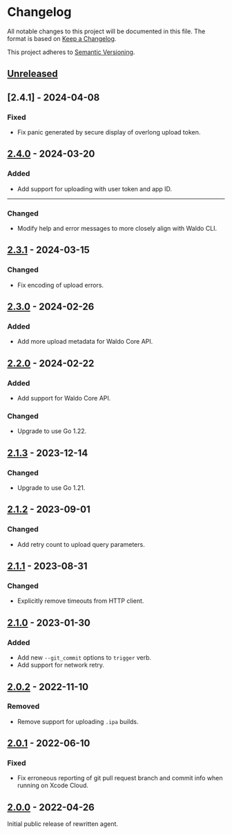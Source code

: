 # Changelog

All notable changes to this project will be documented in this file. The format
is based on [Keep a Changelog].

This project adheres to [Semantic Versioning].

## [Unreleased]

## [2.4.1] - 2024-04-08

### Fixed

- Fix panic generated by secure display of overlong upload token.

## [2.4.0] - 2024-03-20

### Added

- Add support for uploading with user token and app ID.
****
### Changed

- Modify help and error messages to more closely align with Waldo CLI.

## [2.3.1] - 2024-03-15

### Changed

- Fix encoding of upload errors.

## [2.3.0] - 2024-02-26

### Added

- Add more upload metadata for Waldo Core API.

## [2.2.0] - 2024-02-22

### Added

- Add support for Waldo Core API.

### Changed

- Upgrade to use Go 1.22.

## [2.1.3] - 2023-12-14

### Changed

- Upgrade to use Go 1.21.

## [2.1.2] - 2023-09-01

### Changed

- Add retry count to upload query parameters.

## [2.1.1] - 2023-08-31

### Changed

- Explicitly remove timeouts from HTTP client.

## [2.1.0] - 2023-01-30

### Added

- Add new `--git_commit` options to `trigger` verb.
- Add support for network retry.

## [2.0.2] - 2022-11-10

### Removed

- Remove support for uploading `.ipa` builds.

## [2.0.1] - 2022-06-10

### Fixed

- Fix erroneous reporting of git pull request branch and commit info when
  running on Xcode Cloud.

## [2.0.0] - 2022-04-26

Initial public release of rewritten agent.

[Unreleased]:   https://github.com/waldoapp/waldo-go-agent/compare/2.4.0...HEAD
[2.4.0]:        https://github.com/waldoapp/waldo-go-agent/compare/2.3.1...2.4.0
[2.3.1]:        https://github.com/waldoapp/waldo-go-agent/compare/2.3.0...2.3.1
[2.3.0]:        https://github.com/waldoapp/waldo-go-agent/compare/2.2.0...2.3.0
[2.2.0]:        https://github.com/waldoapp/waldo-go-agent/compare/2.1.3...2.2.0
[2.1.3]:        https://github.com/waldoapp/waldo-go-agent/compare/2.1.2...2.1.3
[2.1.2]:        https://github.com/waldoapp/waldo-go-agent/compare/2.1.1...2.1.2
[2.1.1]:        https://github.com/waldoapp/waldo-go-agent/compare/2.1.0...2.1.1
[2.1.0]:        https://github.com/waldoapp/waldo-go-agent/compare/2.0.2...2.1.0
[2.0.2]:        https://github.com/waldoapp/waldo-go-agent/compare/2.0.1...2.0.2
[2.0.1]:        https://github.com/waldoapp/waldo-go-agent/compare/2.0.0...2.0.1
[2.0.0]:        https://github.com/waldoapp/waldo-go-agent/compare/1a5f9ae...2.0.0

[Keep a Changelog]:     https://keepachangelog.com
[Semantic Versioning]:  https://semver.org
